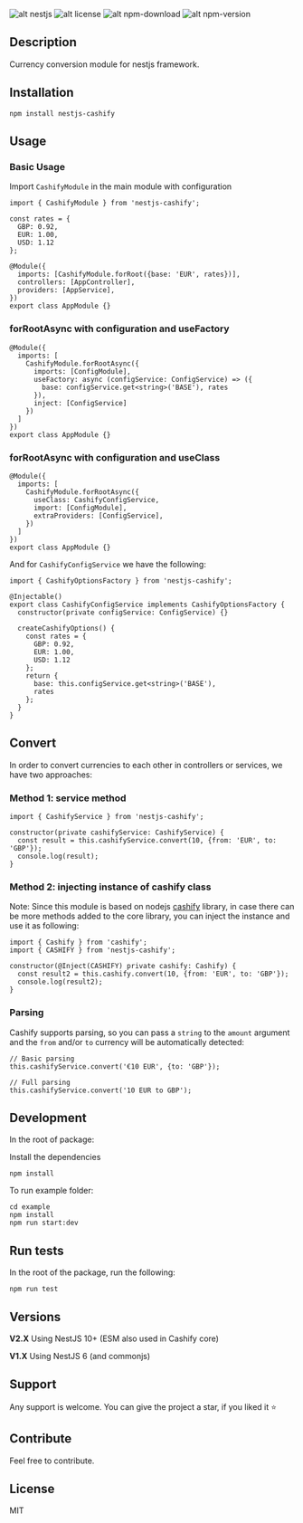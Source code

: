 ![alt nestjs](https://img.shields.io/badge/Powered%20by-nestjs-ea2845)
![alt license](https://img.shields.io/github/license/vahidvdn/nestjs-cashify)
![alt npm-download](https://img.shields.io/npm/dt/nestjs-cashify)
![alt npm-version](https://img.shields.io/npm/v/nestjs-cashify)


## Description

Currency conversion module for nestjs framework.

## Installation

```
npm install nestjs-cashify
```

## Usage

### Basic Usage

Import `CashifyModule` in the main module with configuration

```TS
import { CashifyModule } from 'nestjs-cashify';

const rates = {
  GBP: 0.92,
  EUR: 1.00,
  USD: 1.12
};

@Module({
  imports: [CashifyModule.forRoot({base: 'EUR', rates})],
  controllers: [AppController],
  providers: [AppService],
})
export class AppModule {}
```

### forRootAsync with configuration and useFactory

```TS
@Module({
  imports: [
    CashifyModule.forRootAsync({
      imports: [ConfigModule],
      useFactory: async (configService: ConfigService) => ({
        base: configService.get<string>('BASE'), rates
      }),
      inject: [ConfigService]
    })
  ]
})
export class AppModule {}
```

### forRootAsync with configuration and useClass

```TS
@Module({
  imports: [
    CashifyModule.forRootAsync({
      useClass: CashifyConfigService,
      import: [ConfigModule],
      extraProviders: [ConfigService],
    })
  ]
})
export class AppModule {}
```
And for `CashifyConfigService` we have the following:

```TS
import { CashifyOptionsFactory } from 'nestjs-cashify';

@Injectable()
export class CashifyConfigService implements CashifyOptionsFactory {
  constructor(private configService: ConfigService) {}

  createCashifyOptions() {
    const rates = {
      GBP: 0.92,
      EUR: 1.00,
      USD: 1.12
    };
    return {
      base: this.configService.get<string>('BASE'),
      rates
    };
  }
}
```

## Convert

In order to convert currencies to each other in controllers or services, we have two approaches:

### Method 1: service method

```TS
import { CashifyService } from 'nestjs-cashify';

constructor(private cashifyService: CashifyService) {
  const result = this.cashifyService.convert(10, {from: 'EUR', to: 'GBP'});
  console.log(result);
}
```

### Method 2: injecting instance of cashify class

Note: Since this module is based on nodejs [cashify](https://github.com/xxczaki/cashify) library, in case there can be more methods added to the core library, you can inject the instance and use it as following:

```TS
import { Cashify } from 'cashify';
import { CASHIFY } from 'nestjs-cashify';

constructor(@Inject(CASHIFY) private cashify: Cashify) {
  const result2 = this.cashify.convert(10, {from: 'EUR', to: 'GBP'});
  console.log(result2);
}
```

### Parsing

Cashify supports parsing, so you can pass a `string` to the `amount` argument and the `from` and/or `to` currency will be automatically detected:

```TS
// Basic parsing
this.cashifyService.convert('€10 EUR', {to: 'GBP'});

// Full parsing
this.cashifyService.convert('10 EUR to GBP');
```

## Development

In the root of package:

Install the dependencies

```
npm install
```

To run example folder:

```
cd example
npm install
npm run start:dev
```

## Run tests

In the root of the package, run the following:

```
npm run test
```

## Versions

**V2.X**
Using NestJS 10+ (ESM also used in Cashify core)

**V1.X**
Using NestJS 6 (and commonjs)

## Support

Any support is welcome. You can give the project a star, if you liked it ⭐

## Contribute

Feel free to contribute.

## License

MIT